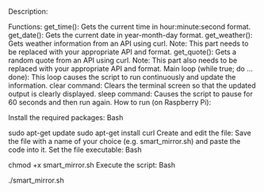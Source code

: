 Description:

Functions:
get_time(): Gets the current time in hour:minute:second format.
get_date(): Gets the current date in year-month-day format.
get_weather(): Gets weather information from an API using curl. Note: This part needs to be replaced with your appropriate API and format.
get_quote(): Gets a random quote from an API using curl. Note: This part also needs to be replaced with your appropriate API and format.
Main loop (while true; do ... done): This loop causes the script to run continuously and update the information.
clear command: Clears the terminal screen so that the updated output is clearly displayed.
sleep command: Causes the script to pause for 60 seconds and then run again.
How to run (on Raspberry Pi):

Install the required packages:
Bash

sudo apt-get update
sudo apt-get install curl
Create and edit the file: Save the file with a name of your choice (e.g. smart_mirror.sh) and paste the code into it.
Set the file executable:
Bash

chmod +x smart_mirror.sh
Execute the script:
Bash

./smart_mirror.sh
